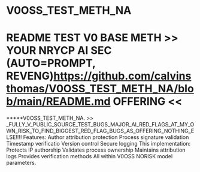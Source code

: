 # V0OSS_TEST_METH_NA
# README TEST V0 BASE METH >> YOUR NRYCP AI SEC (AUTO=PROMPT, REVENG)https://github.com/calvinsthomas/V0OSS_TEST_METH_NA/blob/main/README.md OFFERING <<
*****V0OSS_TEST_METH_NA.  >> _FULLY_V_PUBLIC_SOURCE_TEST_BUGS_MAJOR_AI_RED_FLAGS_AT_MY_OWN_RISK_TO_FIND_BIGGEST_RED_FLAG_BUGS_AS_OFFERING_NOTHING_ELSE!!!!
Features:
Author attribution protection
Process signature validation
Timestamp verificatio
Version control
Secure logging
This implementation:
Protects IP authorship
Validates process ownership
Maintains attribution logs
Provides verification methods
All within V0OSS NORISK model parameters.
